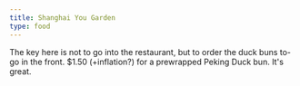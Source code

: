 ```yaml
---
title: Shanghai You Garden
type: food
---
```

The key here is not to go into the restaurant, but to order the duck buns to-go in the front. $1.50 (+inflation?) for a prewrapped Peking Duck bun. It's great.

